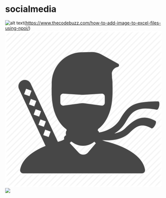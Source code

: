 # socialmedia
![alt text](https://github.com/thecodebuzz/FileSizePOC/blob/master/TheCodebuzz.png?raw=true)(https://www.thecodebuzz.com/how-to-add-image-to-excel-files-using-npoi/)
![](assets/images/no-image.png)
<img src="https://img2.pngio.com/express-js-logo-png-expressjs-png-1102_500.png" width=300>


